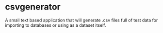 # csvgenerator
A small text based application that will generate .csv files full of test data for importing to databases or using as a dataset itself.
